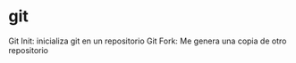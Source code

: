 git
===
Git Init: inicializa git en un repositorio
Git Fork: Me genera una copia de otro repositorio
